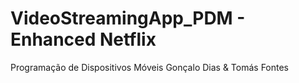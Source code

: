 # VideoStreamingApp_PDM - Enhanced Netflix
Programação de Dispositivos Móveis
Gonçalo Dias & Tomás Fontes
